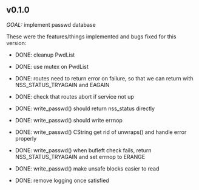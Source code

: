 v0.1.0
------

*GOAL:* implement passwd database

These were the features/things implemented and bugs fixed for this version:
- DONE: cleanup PwdList
- DONE: use mutex on PwdList

- DONE: routes need to return error on failure, so that we can return with NSS_STATUS_TRYAGAIN and EAGAIN
- DONE: check that routes abort if service not up

- DONE: write_passwd() should return nss_status directly
- DONE: write_passwd() should write errnop
- DONE: write_passwd() CString get rid of unwraps() and handle error properly
- DONE: write_passwd() when bufleft check fails, return NSS_STATUS_TRYAGAIN and set errnop to ERANGE
- DONE: write_passwd() make unsafe blocks easier to read

- DONE: remove logging once satisfied
